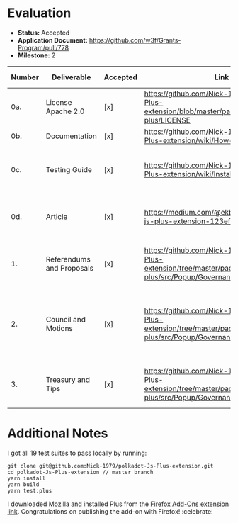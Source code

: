 # Evaluation

- **Status:** Accepted
- **Application Document:** https://github.com/w3f/Grants-Program/pull/778
- **Milestone:** 2

| Number | Deliverable | Accepted | Link | Evaluation Notes |
| ------ | ----------- | -------- | ---- |----------------- |
| 0a. | License Apache 2.0 | [x] | https://github.com/Nick-1979/polkadot-Js-Plus-extension/blob/master/packages/extension-plus/LICENSE | |
| 0b. | Documentation | [x] | https://github.com/Nick-1979/polkadot-Js-Plus-extension/wiki/How-To's | Excellent, thank you! |
| 0c. | Testing Guide	| [x] | https://github.com/Nick-1979/polkadot-Js-Plus-extension/wiki/Installation |  Unit tests and testing on westend blockchain are available |
| 0d. | Article	| [x] | https://medium.com/@ekbatanifard/polkadot-js-plus-extension-123ef8ebcd59 |  Includes introduction, motivation, howTos, installation|
| 1. | Referendums and Proposals | [x] | https://github.com/Nick-1979/polkadot-Js-Plus-extension/tree/master/packages/extension-plus/src/Popup/Governance/Democracy | To view and vote for referendums and second proposals | 
| 2.  | Council and Motions | [x] | https://github.com/Nick-1979/polkadot-Js-Plus-extension/tree/master/packages/extension-plus/src/Popup/Governance/Council | To view council information, vote/unvote them, also to view active motions | 
| 3.  | Treasury and Tips | [x] | https://github.com/Nick-1979/polkadot-Js-Plus-extension/tree/master/packages/extension-plus/src/Popup/Governance/Treasury | To view/submit treasury proposals and tips | 



# Additional Notes

I got all 19 test suites to pass locally by running:

```
git clone git@github.com:Nick-1979/polkadot-Js-Plus-extension.git
cd polkadot-Js-Plus-extension // master branch
yarn install
yarn build
yarn test:plus
```

I downloaded Mozilla and installed Plus from the [Firefox Add-Ons extension link](https://addons.mozilla.org/en-US/firefox/addon/polkadot-js-plus-extension/). Congratulations on publishing the add-on with Firefox! :celebrate: 